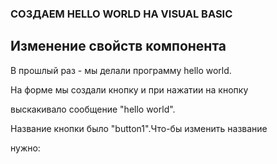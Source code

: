 ### СОЗДАЕМ HELLO WORLD НА VISUAL BASIC

## Изменение свойств компонента

В прошлый раз - мы делали программу hello world.

На форме мы создали кнопку и при нажатии на кнопку

выскакивало сообщение "hello world".

Название кнопки было "button1".Что-бы изменить название

нужно:


